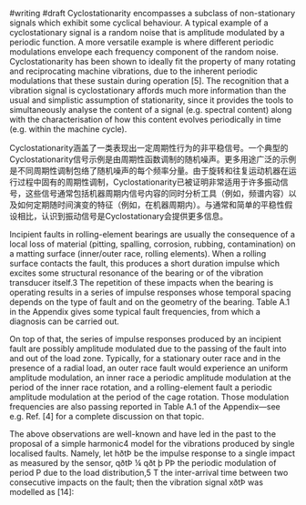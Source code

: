 #writing #draft 
Cyclostationarity encompasses a subclass of non-stationary signals which exhibit some cyclical behaviour. A typical example of a cyclostationary signal is a random noise that is amplitude modulated by a periodic function. A more versatile example is where different periodic modulations envelope each frequency component of the random noise. Cyclostationarity has been shown to ideally fit the property of many rotating and reciprocating machine vibrations, due to the inherent periodic modulations that these sustain during operation [5]. The recognition that a vibration signal is cyclostationary affords much more information than the usual and simplistic assumption of stationarity, since it provides the tools to simultaneously analyse the content of a signal (e.g. spectral content) along with the characterisation of how this content evolves periodically in time (e.g. within the machine cycle).

Cyclostationarity涵盖了一类表现出一定周期性行为的非平稳信号。一个典型的Cyclostationarity信号示例是由周期性函数调制的随机噪声。更多用途广泛的示例是不同周期性调制包络了随机噪声的每个频率分量。由于旋转和往复运动机器在运行过程中固有的周期性调制，Cyclostationarity已被证明非常适用于许多振动信号，这些信号通常包括机器周期内信号内容的同时分析工具（例如，频谱内容）以及如何定期随时间演变的特征（例如，在机器周期内）。与通常和简单的平稳性假设相比，认识到振动信号是Cyclostationary会提供更多信息。

Incipient faults in rolling-element bearings are usually the consequence of a local loss of material (pitting, spalling, corrosion, rubbing, contamination) on a matting surface (inner/outer race, rolling elements). When a rolling surface contacts the fault, this produces a short duration impulse which excites some structural resonance of the bearing or of the vibration transducer itself.3 The repetition of these impacts when the bearing is operating results in a series of impulse responses whose temporal spacing depends on the type of fault and on the geometry of the bearing. Table A.1 in the Appendix gives some typical fault frequencies, from which a diagnosis can be carried out. 

On top of that, the series of impulse responses produced by an incipient fault are possibly amplitude modulated due to the passing of the fault into and out of the load zone. Typically, for a stationary outer race and in the presence of a radial load, an outer race fault would experience an uniform amplitude modulation, an inner race a periodic amplitude modulation at the period of the inner race rotation, and a rolling-element fault a periodic amplitude modulation at the period of the cage rotation. Those modulation frequencies are also passing reported in Table A.1 of the Appendix—see e.g. Ref. [4] for a complete discussion on that topic. 

The above observations are well-known and have led in the past to the proposal of a simple harmonic4 model for the vibrations produced by single localised faults. Namely, let hðtÞ be the impulse response to a single impact as measured by the sensor, qðtÞ ¼ qðt þ PÞ the periodic modulation of period P due to the load distribution,5 T the inter-arrival time between two consecutive impacts on the fault; then the vibration signal xðtÞ was modelled as [14]: